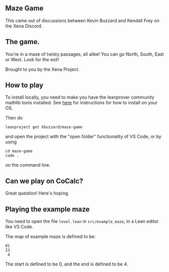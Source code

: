 ## Maze Game

This came out of discussions between Kevin Buzzard and Kendall Frey on the Xena Discord.

## The game.

You're in a maze of twisty passages, all alike! You can go North, South, East or West. Look for the exit!

Brought to you by the Xena Project.

## How to play

To install locally, you need to make you have the leanprover community mathlib tools installed.
See [here](https://leanprover-community.github.io/get_started.html#regular-install) for instructions for how to install on your OS.

Then do

```
leanproject get kbuzzard/maze-game
```

and open the project with the "open folder" functionality of VS Code, or by using
```
cd maze-game
code .
```

on the command line.


## Can we play on CoCalc?

Great question! Here's hoping.

## Playing the example maze

You need to open the file `level.lean` in `src/example_maze`, in a Lean editor like VS Code.



The map of example maze is defined to be:

```text
01
23
 4
```

The start is defined to be 0, and
the end is defined to be 4.





